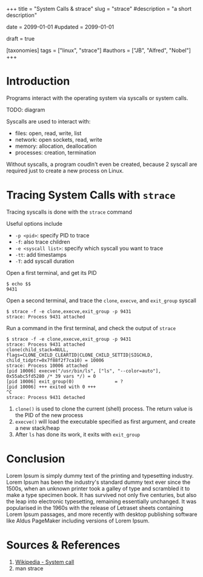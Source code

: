 +++
title = "System Calls & strace"
slug = "strace"
#description = "a short description"

date = 2099-01-01
#updated = 2099-01-01

draft = true

[taxonomies]
tags = ["linux", "strace"]
#authors = ["JB", "Alfred", "Nobel"]
+++

# Introduction
Programs interact with the operating system via syscalls or system calls.

TODO: diagram

Syscalls are used to interact with:
* files: open, read, write, list
* network: open sockets, read, write
* memory: allocation, deallocation
* processes: creation, termination

Without syscalls, a program coudln't even be created, because 2 syscall are required just to create a new process on Linux.


# Tracing System Calls with `strace`
Tracing syscalls is done with the `strace` command

Useful options include
* `-p <pid>`: specify PID to trace
* `-f`: also trace children
* `-e <syscall list>`: specify which syscall you want to trace
* `-tt`: add timestamps
* `-T`: add syscall duration

Open a first terminal, and get its PID
```shell-session
$ echo $$
9431
```

Open a second terminal, and trace the `clone`, `execve`, and `exit_group` syscall
```shell-session
$ strace -f -e clone,execve,exit_group -p 9431
strace: Process 9431 attached
```

Run a command in the first terminal, and check the output of `strace`
```shell-session
$ strace -f -e clone,execve,exit_group -p 9431
strace: Process 9431 attached
clone(child_stack=NULL, flags=CLONE_CHILD_CLEARTID|CLONE_CHILD_SETTID|SIGCHLD, child_tidptr=0x7f88f2f7ca10) = 10006
strace: Process 10006 attached
[pid 10006] execve("/usr/bin/ls", ["ls", "--color=auto"], 0x55abc5fd5280 /* 39 vars */) = 0
[pid 10006] exit_group(0)               = ?
[pid 10006] +++ exited with 0 +++
^C
strace: Process 9431 detached
```

1. `clone()` is used to clone the current (shell) process. The return value is the PID of the new process
1. `execve()` will load the executable specified as first argument, and create a new stack/heap
1. After `ls` has done its work, it exits with `exit_group`


# Conclusion
Lorem Ipsum is simply dummy text of the printing and typesetting industry. Lorem Ipsum has been the industry's standard dummy text ever since the 1500s, when an unknown printer took a galley of type and scrambled it to make a type specimen book. It has survived not only five centuries, but also the leap into electronic typesetting, remaining essentially unchanged. It was popularised in the 1960s with the release of Letraset sheets containing Lorem Ipsum passages, and more recently with desktop publishing software like Aldus PageMaker including versions of Lorem Ipsum.

# Sources & References
1. [Wikipedia - System call](https://en.wikipedia.org/wiki/System_call)
1. man strace